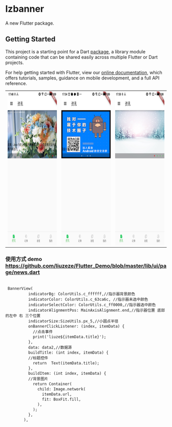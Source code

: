 # lzbanner

A new Flutter package.

## Getting Started

This project is a starting point for a Dart
[package](https://flutter.io/developing-packages/),
a library module containing code that can be shared easily across
multiple Flutter or Dart projects.

For help getting started with Flutter, view our 
[online documentation](https://flutter.io/docs), which offers tutorials, 
samples, guidance on mobile development, and a full API reference.

<table align="center">
    <tr align="center">
      <td><img src="https://github.com/liuzeze/lzbanner/blob/master/screenshort/1.jpg" width="280" height="480"/></td>
        <td><img src="https://github.com/liuzeze/lzbanner/blob/master/screenshort/2.jpg" width="280" height="480"/></td>
         <td><img src="https://github.com/liuzeze/lzbanner/blob/master/screenshort/3.jpg" width="280" height="480"/></td>
    </tr>
        
</table>


### 使用方式  demo  https://github.com/liuzeze/Flutter_Demo/blob/master/lib/ui/page/news.dart
```

 BannerView(
          indicatorBg: ColorUtils.c_ffffff,//指示器背景颜色
          indicatorColor: ColorUtils.c_63ca6c, //指示器未选中颜色
          indicatorSelectColor: ColorUtils.c_ff0000,//指示器选中颜色
          indicatorAlignmentPos: MainAxisAlignment.end,//指示器位置 底部的左中 右 三个位置
          indicatorSize:SizeUtils.px_5,//小圆点半径
          onBannerClickListener: (index, itemData) {
            //点击事件
            print('liuze${itemData.title}');
          },
          data: data2,//数据源
          buildTitle: (int index, itemData) {
          //标题控件
            return  Text(itemData.title);
          },
          buildItem: (int index, itemData) {
          //背景图片
            return Container(
              child: Image.network(
                itemData.url,
                fit: BoxFit.fill,
              ),
            );
          },
        ),

```
